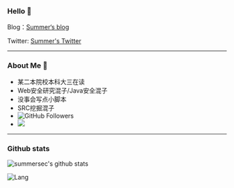 ### Hello 👋

Blog：[Summer‘s blog]( https://summersec.github.io/ )

Twitter: [Summer's Twitter]( https://twitter.com/SecSummers )

---

### About Me &#x1F4E3;

* 某二本院校本科大三在读
* Web安全研究混子/Java安全混子
* 没事会写点小脚本
* SRC挖掘混子
* ![GitHub Followers](https://img.shields.io/github/followers/SummerSec.svg?style=social&label=Follow)
* ![](https://visitor-badge.laobi.icu/badge?page_id=SummerSec.SummerSec)



---

### Github stats

![summersec's github stats](https://github-readme-stats.vercel.app/api?username=summersec&count_private=true&show_icons=true)

![Lang](https://github-readme-stats.vercel.app/api/top-langs/?username=summersec&layout=compact)